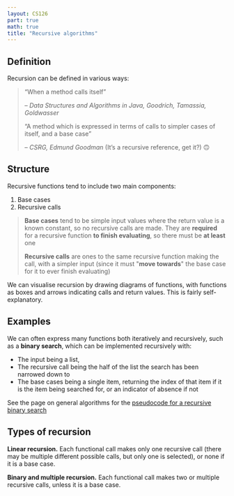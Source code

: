 ```yaml
---
layout: CS126
part: true
math: true
title: "Recursive algorithms"
---
```


## Definition

Recursion can be defined in various ways:

> “When a method calls itself” 
>
> – *Data Structures and Algorithms in Java, Goodrich, Tamassia, Goldwasser*
>
> “A method which is expressed in terms of calls to simpler cases of itself, and a base case”
>
> – *CSRG, Edmund Goodman* (It’s a recursive reference, get it?) 🙃

## Structure

Recursive functions tend to include two main components:

1. Base cases
2. Recursive calls

> **Base cases** tend to be simple input values where the return value is a known constant, so no recursive calls are made. They are **required** for a recursive function **to finish evaluating**, so there must be **at least** one
>
> **Recursive calls** are ones to the same recursive function making the call, with a simpler input (since it must "**move towards**" the base case for it to ever finish evaluating)

We can visualise recursion by drawing diagrams of functions, with functions as boxes and arrows indicating calls and return values. This is fairly self-explanatory.

## Examples

We can often express many functions both iteratively and recursively, such as a **binary search**, which can be implemented recursively with:
- The input being a list,
- The recursive call being the half of the list the search has been narrowed down to
- The base cases being a single item, returning the index of that item if it is the item being searched for, or an indicator of absence if not

See the page on general algorithms for the [pseudocode for a recursive binary search](https://csrg-group.github.io/dcs-notes.github.io/CS126/part12.html#recursive-algorithm)

## Types of recursion

**Linear recursion.** Each functional call makes only one recursive call (there may be multiple different possible calls, but only one is selected), or none if it is a base case.

**Binary and multiple recursion.** Each functional call makes two or multiple recursive calls, unless it is a base case.
